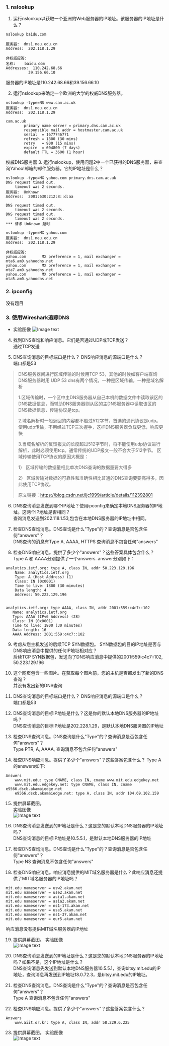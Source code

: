 ### 1. nslookup

1. 运行nslookup以获取一个亚洲的Web服务器的IP地址。该服务器的IP地址是什么？   
```
nslookup baidu.com

服务器:  dns1.neu.edu.cn
Address:  202.118.1.29

非权威应答:
名称:    baidu.com
Addresses:  110.242.68.66
          39.156.66.10
```

服务器的IP地址是110.242.68.66和39.156.66.10

2. 运行nslookup来确定一个欧洲的大学的权威DNS服务器。
```
nslookup -type=NS www.cam.ac.uk
服务器:  dns1.neu.edu.cn
Address:  202.118.1.29

cam.ac.uk
        primary name server = primary.dns.cam.ac.uk
        responsible mail addr = hostmaster.cam.ac.uk
        serial  = 1677746771
        refresh = 1800 (30 mins)
        retry   = 900 (15 mins)
        expire  = 604800 (7 days)
        default TTL = 3600 (1 hour)
```
权威DNS服务器
3. 运行nslookup，使用问题2中一个已获得的DNS服务器，来查询Yahoo!邮箱的邮件服务器。它的IP地址是什么？  
```
nslookup -type=MX yahoo.com primary.dns.cam.ac.uk
DNS request timed out.
    timeout was 2 seconds.
服务器:  UnKnown
Address:  2001:630:212:8::d:aa

DNS request timed out.
    timeout was 2 seconds.
DNS request timed out.
    timeout was 2 seconds.
*** 请求 UnKnown 超时

nslookup -type=MX yahoo.com 
服务器:  dns1.neu.edu.cn
Address:  202.118.1.29

非权威应答:
yahoo.com       MX preference = 1, mail exchanger = mta6.am0.yahoodns.net
yahoo.com       MX preference = 1, mail exchanger = mta7.am0.yahoodns.net
yahoo.com       MX preference = 1, mail exchanger = mta5.am0.yahoodns.net
```

### 2. ipconfig

没有题目  

### 3. 使用Wireshark追踪DNS

* 实验图像
![Image text](dns1.png)  

4. 找到DNS查询和响应消息。它们是否通过UDP或TCP发送？  
通过TCP发送  

5. DNS查询消息的目标端口是什么？ DNS响应消息的源端口是什么？  
端口都是53
>
>DNS服务器间进行区域传输的时候用TCP 53，其他的时候如客户端查询DNS服务器时用 UDP 53
>dns有两个情况，一种是区域传输，一种是域名解析
> 
>1.区域传输时，一个区中主DNS服务器从自己本机的数据文件中读取该区的DNS数据信息，而辅助DNS服务器则从区的主DNS服务器中读取该区的DNS数据信息，传输协议是tcp。
>
>2.域名解析时一般返回的内容都不超过512字节，首选的通讯协议是udp。使用udp传输，不用经过TCP三次握手，这样DNS服务器负载更低，响应更快
> 
>3.当域名解析的反馈报文的长度超过512字节时，将不能使用udp协议进行解析，此时必须使用tcp。通常传统的UDP报文一般不会大于512字节。
区域传输使用TCP协议的原因大概是：
> 
>1） 区域传输的数据量相比单次DNS查询的数据量要大得多
> 
>2） 区域传输对数据的可靠性和准确性相比普通的DNS查询要要高得多，因此使用TCP协议。
>
>原文链接：https://blog.csdn.net/ljc1999/article/details/112392801

6. DNS查询消息发送到哪个IP地址？使用ipconfig来确定本地DNS服务器的IP地址。这两个IP地址是否相同？  
查询消息发送到202.118.1.53,包含在本地DNS服务器的IP地址中相同。

7. 检查DNS查询消息。DNS查询是什么"Type"的？查询消息是否包含任何"answers"？  
DNS查询的消息有Type A,  AAAA, HTTPS
查询消息不包含任何"answers"  

8. 检查DNS响应消息。提供了多少个"answers"？这些答案具体包含什么？  
Type A 和 AAAA分别提供了一个answers. answer分别如下：
```
analytics.ietf.org: type A, class IN, addr 50.223.129.196
    Name: analytics.ietf.org
    Type: A (Host Address) (1)
    Class: IN (0x0001)
    Time to live: 1800 (30 minutes)
    Data length: 4
    Address: 50.223.129.196


analytics.ietf.org: type AAAA, class IN, addr 2001:559:c4c7::102
   Name: analytics.ietf.org
   Type: AAAA (IPv6 Address) (28)
   Class: IN (0x0001)
   Time to live: 1800 (30 minutes)
   Data length: 16
   AAAA Address: 2001:559:c4c7::102
```

9. 考虑从您主机发送的后续TCP SYN数据包。 SYN数据包的目的IP地址是否与DNS响应消息中提供的任何IP地址相对应？  
后续TCP SYN数据包，发送向了DNS响应消息中提供的2001:559:c4c7::102, 50.223.129.196 

10. 这个网页包含一些图片。在获取每个图片前，您的主机是否都发出了新的DNS查询？  
并没有发出新的DNS查询  

11. DNS查询消息的目标端口是什么？ DNS响应消息的源端口是什么？  
端口都是53  

12. DNS查询消息的目标IP地址是什么？这是你的默认本地DNS服务器的IP地址吗？  
DNS查询消息的目标IP地址是202.228.1.29，是默认本地DNS服务器的IP地址  

13. 检查DNS查询消息。DNS查询是什么"Type"的？查询消息是否包含任何"answers"？  
Type PTR, A, AAAA, 查询消息不包含任何"answers"

14. 检查DNS响应消息。提供了多少个"answers"？这些答案包含什么？
Type A 的answers如下:
```
Answers
    www.mit.edu: type CNAME, class IN, cname www.mit.edu.edgekey.net
    www.mit.edu.edgekey.net: type CNAME, class IN, cname e9566.dscb.akamaiedge.net
    e9566.dscb.akamaiedge.net: type A, class IN, addr 104.69.102.159
```

15. 提供屏幕截图。  
实验图像  
![Image text](dns2.png)  

16. DNS查询消息发送到的IP地址是什么？这是您的默认本地DNS服务器的IP地址吗？  
DNS查询消息的目标IP地址是10.5.5.1，是默认本地DNS服务器的IP地址  

17. 检查DNS查询消息。DNS查询是什么"Type"的？查询消息是否包含任何"answers"？  
Type NS 查询消息不包含任何"answers"  

18. 检查DNS响应消息。响应消息提供的MIT域名服务器是什么？此响应消息还提供了MIT域名服务器的IP地址吗？  
```
mit.edu nameserver = usw2.akam.net
mit.edu nameserver = use2.akam.net
mit.edu nameserver = asia1.akam.net
mit.edu nameserver = asia2.akam.net
mit.edu nameserver = ns1-173.akam.net
mit.edu nameserver = use5.akam.net
mit.edu nameserver = ns1-37.akam.net
mit.edu nameserver = eur5.akam.net
```
响应消息没有提供MIT域名服务器的IP地址  

19. 提供屏幕截图。
实验图像  
![Image text](dns3.png)  

20. DNS查询消息发送到的IP地址是什么？这是您的默认本地DNS服务器的IP地址吗？如果不是，这个IP地址是什么？  
DNS查询消息先发送到默认本地DNS服务器10.5.5.1，查询bitsy.mit.edu的IP地址，查询消息再发送到IP地址18.0.72.3，是bitsy.mit.edu的IP地址。  

21. 检查DNS查询消息。DNS查询是什么"Type"的？查询消息是否包含任何"answers"？  
Type A 查询消息不包含任何"answers"  

22. 检查DNS响应消息。提供了多少个"answers"？这些答案包含什么？  
```
Answers
    www.aiit.or.kr: type A, class IN, addr 58.229.6.225
```

23. 提供屏幕截图。
实验图像  
![Image text](dns4.png)  
